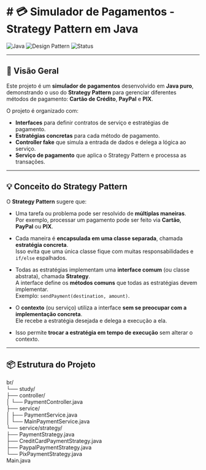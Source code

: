 # # 💳 Simulador de Pagamentos - Strategy Pattern em Java

![Java](https://img.shields.io/badge/Java-21-blue?style=flat&logo=java)
![Design Pattern](https://img.shields.io/badge/Pattern-Strategy-orange?style=flat)
![Status](https://img.shields.io/badge/Status-Completo-brightgreen)

---

## 🚀 Visão Geral

Este projeto é um **simulador de pagamentos** desenvolvido em **Java puro**, demonstrando o uso do **Strategy Pattern** para gerenciar diferentes métodos de pagamento: **Cartão de Crédito**, **PayPal** e **PIX**.

O projeto é organizado com:
- **Interfaces** para definir contratos de serviço e estratégias de pagamento.
- **Estratégias concretas** para cada método de pagamento.
- **Controller fake** que simula a entrada de dados e delega a lógica ao serviço.
- **Serviço de pagamento** que aplica o Strategy Pattern e processa as transações.

---

## 💡 Conceito do Strategy Pattern

O **Strategy Pattern** sugere que:

- Uma tarefa ou problema pode ser resolvido de **múltiplas maneiras**.  
  Por exemplo, processar um pagamento pode ser feito via **Cartão**, **PayPal** ou **PIX**.

- Cada maneira é **encapsulada em uma classe separada**, chamada **estratégia concreta**.  
  Isso evita que uma única classe fique com muitas responsabilidades e `if/else` espalhados.

- Todas as estratégias implementam uma **interface comum** (ou classe abstrata), chamada **Strategy**.  
  A interface define os **métodos comuns** que todas as estratégias devem implementar.  
  Exemplo: `sendPayment(destination, amount)`.

- O **contexto** (ou serviço) utiliza a interface **sem se preocupar com a implementação concreta**.  
  Ele recebe a estratégia desejada e delega a execução a ela.

- Isso permite **trocar a estratégia em tempo de execução** sem alterar o contexto.

---

## 📦 Estrutura do Projeto
br/  
└── study/  
├── controller/  
│ └── PaymentController.java  
├── service/  
│ ├── PaymentService.java  
│ └── MainPaymentService.java  
└── service/strategy/  
├── PaymentStrategy.java  
├── CreditCardPaymentStrategy.java  
├── PaypalPaymentStrategy.java  
└── PixPaymentStrategy.java  
Main.java  